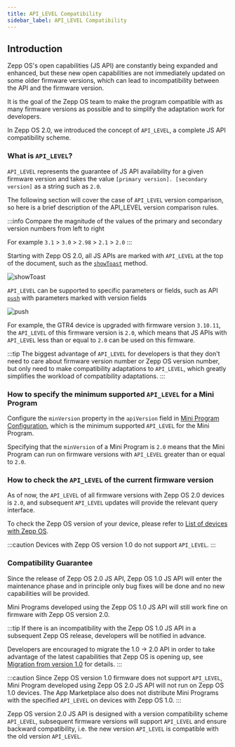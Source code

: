 ```yaml
---
title: API_LEVEL Compatibility
sidebar_label: API_LEVEL Compatibility
---
```


## Introduction

Zepp OS's open capabilities (JS API) are constantly being expanded and enhanced, but these new open capabilities are not immediately updated on some older firmware versions, which can lead to incompatibility between the API and the firmware version.

It is the goal of the Zepp OS team to make the program compatible with as many firmware versions as possible and to simplify the adaptation work for developers.

In Zepp OS 2.0, we introduced the concept of `API_LEVEL`, a complete JS API compatibility scheme.

### What is `API_LEVEL`?

`API_LEVEL` represents the guarantee of JS API availability for a given firmware version and takes the value `[primary version]. [secondary version]` as a string such as `2.0`.

The following section will cover the case of `API_LEVEL` version comparison, so here is a brief description of the API_LEVEL version comparison rules.

:::info
Compare the magnitude of the values of the primary and secondary version numbers from left to right

For example `3.1` > `3.0` > `2.98` > `2.1` > `2.0`
:::

Starting with Zepp OS 2.0, all JS APIs are marked with `API_LEVEL` at the top of the document, such as the [`showToast`](../../../reference/device-app-api/newAPI/interaction/showToast.mdx) method.

![showToast](/img/docs/guides/framework/showToast.jpg)

`API_LEVEL` can be supported to specific parameters or fields, such as API [`push`](../../../reference/device-app-api/newAPI/router/push.mdx) with parameters marked with version fields

![push](/img/docs/guides/framework/push.jpg)

For example, the GTR4 device is upgraded with firmware version `3.10.11`, the `API_LEVEL` of this firmware version is `2.0`, which means that JS APIs with `API_LEVEL` less than or equal to `2.0` can be used on this firmware.

:::tip
The biggest advantage of `API_LEVEL` for developers is that they don't need to care about firmware version number or Zepp OS version number, but only need to make compatibility adaptations to `API_LEVEL`, which greatly simplifies the workload of compatibility adaptations.
:::

### How to specify the minimum supported `API_LEVEL` for a Mini Program

Configure the `minVersion` property in the `apiVersion` field in [Mini Program Configuration](../../../reference/app-json.mdx), which is the minimum supported `API_LEVEL` for the Mini Program.

Specifying that the `minVersion` of a Mini Program is `2.0` means that the Mini Program can run on firmware versions with `API_LEVEL` greater than or equal to `2.0`.

### How to check the `API_LEVEL` of the current firmware version

As of now, the `API_LEVEL` of all firmware versions with Zepp OS 2.0 devices is `2.0`, and subsequent `API_LEVEL` updates will provide the relevant query interface.

To check the Zepp OS version of your device, please refer to [List of devices with Zepp OS](../../../reference/related-resources/device-list.mdx).

:::caution
Devices with Zepp OS version 1.0 do not support `API_LEVEL`.
:::

### Compatibility Guarantee

Since the release of Zepp OS 2.0 JS API, Zepp OS 1.0 JS API will enter the maintenance phase and in principle only bug fixes will be done and no new capabilities will be provided.

Mini Programs developed using the Zepp OS 1.0 JS API will still work fine on firmware with Zepp OS version 2.0.

:::tip
If there is an incompatibility with the Zepp OS 1.0 JS API in a subsequent Zepp OS release, developers will be notified in advance.

Developers are encouraged to migrate the 1.0 -> 2.0 API in order to take advantage of the latest capabilities that Zepp OS is opening up, see [Migration from version 1.0](https://docs.zepp.com/zh-cn/docs/v2/guides/version-info/migration-guide/) for details.
:::

:::caution
Since Zepp OS version 1.0 firmware does not support `API_LEVEL`, Mini Program developed using Zepp OS 2.0 JS API will not run on Zepp OS 1.0 devices. The App Marketplace also does not distribute Mini Programs with the specified `API_LEVEL` on devices with Zepp OS 1.0.
:::

Zepp OS version 2.0 JS API is designed with a version compatibility scheme `API_LEVEL`, subsequent firmware versions will support `API_LEVEL` and ensure backward compatibility, i.e. the new version `API_LEVEL` is compatible with the old version `API_LEVEL`.
